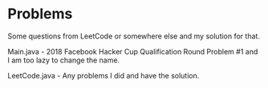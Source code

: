 # Problems
Some questions from LeetCode or somewhere else and my solution for that.

Main.java - 2018 Facebook Hacker Cup Qualification Round Problem #1 and I am too lazy to change the name.

LeetCode.java - Any problems I did and have the solution.
